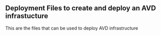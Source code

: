 ##
## Deployment Files to create and deploy an AVD infrastucture
This are the files that can be used to deploy AVD infrastructure